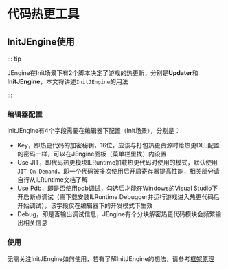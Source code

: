 # 代码热更工具

## InitJEngine使用

::: tip

JEngine在Init场景下有2个脚本决定了游戏的热更新，分别是**Updater**和**InitJEngine**，本文将讲述```InitJEngine```的用法

:::

### 编辑器配置

InitJEngine有4个字段需要在编辑器下配置（Init场景），分别是：

- Key，即热更代码的加密秘钥，16位，应该与打包热更资源时给热更DLL配置的密码一样，可以在JEngine面板（菜单栏里找）内设置
- Use JIT，即代码热更模块ILRuntime加载热更代码时使用的模式，默认使用```JIT On Demand```，即一个代码被多次使用后开启寄存器提高性能，相关部分请自行从ILRuntime文档了解
- Use Pdb，即是否使用pdb调试，勾选后才能在Windows的Visual Studio下开启断点调试（需下载安装ILRuntime Debugger并运行游戏进入热更代码后开始调试），该字段仅在编辑器下的开发模式下生效
- Debug，即是否输出调试信息，JEngine有个分块解密热更代码模块会频繁输出相关信息



### 使用

无需关注InitJEngine如何使用，若有了解InitJEngine的想法，请参考[框架原理](./Principle.md)
